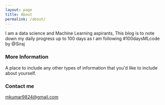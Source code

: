 ```yaml
---
layout: page
title: About
permalink: /about/
---
```


 I am a data science and Machine Learning aspirants, This blog is to note down my daily progress up to 100 days as I am following #100daysMLcode by @Siraj

### More Information

A place to include any other types of information that you'd like to include about yourself.

### Contact me

[mkumar9824@gmail.com](mailto:mkumar9824@gmail.com)
